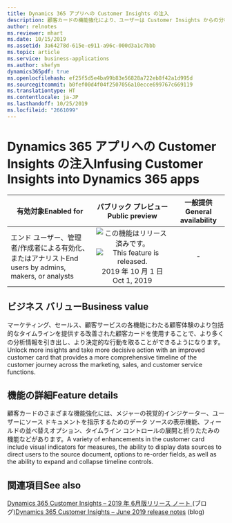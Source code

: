 ```yaml
---
title: Dynamics 365 アプリへの Customer Insights の注入
description: 顧客カードの機能強化により、ユーザーは Customer Insights からの分析情報をより簡単に利用できるようになります。
author: relnotes
ms.reviewer: mhart
ms.date: 10/15/2019
ms.assetid: 3a64278d-615e-e911-a96c-000d3a1c7bbb
ms.topic: article
ms.service: business-applications
ms.author: shefym
dynamics365pdf: true
ms.openlocfilehash: ef25f5d5e4ba99b83e56828a722eb8f42a1d995d
ms.sourcegitcommit: b0fef00d4f04f2507056a10ecce699767c669119
ms.translationtype: HT
ms.contentlocale: ja-JP
ms.lasthandoff: 10/25/2019
ms.locfileid: "2661099"
---
```

# <a name="infusing-customer-insights-into-dynamics-365-apps"></a><span data-ttu-id="0d75b-103">Dynamics 365 アプリへの Customer Insights の注入</span><span class="sxs-lookup"><span data-stu-id="0d75b-103">Infusing Customer Insights into Dynamics 365 apps</span></span>


| <span data-ttu-id="0d75b-104">有効対象</span><span class="sxs-lookup"><span data-stu-id="0d75b-104">Enabled for</span></span>    |  <span data-ttu-id="0d75b-105">パブリック プレビュー</span><span class="sxs-lookup"><span data-stu-id="0d75b-105">Public preview</span></span> | <span data-ttu-id="0d75b-106">一般提供</span><span class="sxs-lookup"><span data-stu-id="0d75b-106">General availability</span></span> | 
| ---------- | :----------: |:----------: |
|<span data-ttu-id="0d75b-107">エンド ユーザー、管理者/作成者による有効化、またはアナリスト</span><span class="sxs-lookup"><span data-stu-id="0d75b-107">End users by admins, makers, or analysts</span></span>|<span data-ttu-id="0d75b-108">![この機能はリリース済みです。](/dynamics365-release-plan/media/green-checkmark.png "この機能はリリース済みです。")</span><span class="sxs-lookup"><span data-stu-id="0d75b-108">![This feature is released.](/dynamics365-release-plan/media/green-checkmark.png "This feature is released.")</span></span> <span data-ttu-id="0d75b-109">2019 年 10 月 1 日</span><span class="sxs-lookup"><span data-stu-id="0d75b-109">Oct 1, 2019</span></span>| -|


## <a name="business-value"></a><span data-ttu-id="0d75b-110">ビジネス バリュー</span><span class="sxs-lookup"><span data-stu-id="0d75b-110">Business value</span></span>
<!-- bv start -->
<span data-ttu-id="0d75b-111">マーケティング、セールス、顧客サービスの各機能にわたる顧客体験のより包括的なタイムラインを提供する改善された顧客カードを使用することで、より多くの分析情報を引き出し、より決定的な行動を取ることができるようになります。</span><span class="sxs-lookup"><span data-stu-id="0d75b-111">Unlock more insights and take more decisive action with an improved customer card that provides a more comprehensive timeline of the customer journey across the marketing, sales, and customer service functions.</span></span>
<!-- bv end -->



## <a name="feature-details"></a><span data-ttu-id="0d75b-112">機能の詳細</span><span class="sxs-lookup"><span data-stu-id="0d75b-112">Feature details</span></span>
<!--feature detail start -->
<span data-ttu-id="0d75b-113">顧客カードのさまざまな機能強化には、メジャーの視覚的インジケーター、ユーザーにソース ドキュメントを指示するためのデータ ソースの表示機能、フィールドの並べ替えオプション、タイムライン コントロールの展開と折りたたみの機能などがあります。</span><span class="sxs-lookup"><span data-stu-id="0d75b-113">A variety of enhancements in the customer card  include visual indicators for measures, the ability to display data sources to direct users to the source document, options to re-order fields, as well as the ability to expand and collapse timeline controls.</span></span>
<!--feature detail end -->










## <a name="see-also"></a><span data-ttu-id="0d75b-114">関連項目</span><span class="sxs-lookup"><span data-stu-id="0d75b-114">See also</span></span>

<span data-ttu-id="0d75b-115">[Dynamics 365 Customer Insights – 2019 年 6月版リリース ノート ](https://cloudblogs.microsoft.com/dynamics365/it/2019/06/05/dynamics-365-customer-insights-june-2019-release-notes/) (ブログ)</span><span class="sxs-lookup"><span data-stu-id="0d75b-115">[Dynamics 365 Customer Insights – June 2019 release notes](https://cloudblogs.microsoft.com/dynamics365/it/2019/06/05/dynamics-365-customer-insights-june-2019-release-notes/) (blog)</span></span>
